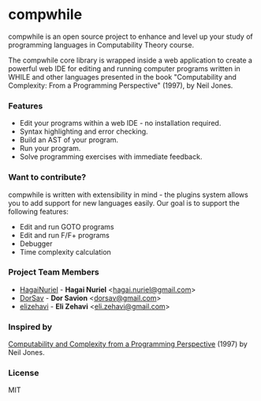 # compwhile

compwhile is an open source project to enhance and level up your study of programming languages in Computability Theory course.

The compwhile core library is wrapped inside a web application to create a powerful web IDE for editing and running computer programs written in WHILE and other languages presented in the book "Computability and Complexity: From a Programming Perspective" (1997), by Neil Jones.

### Features
* Edit your programs within a web IDE - no installation required.
* Syntax highlighting and error checking.
* Build an AST of your program.
* Run your program.
* Solve programming exercises with immediate feedback.

### Want to contribute?
compwhile is written with extensibility in mind - the plugins system allows you to add support for new languages easily. Our goal is to support the following features:

* Edit and run GOTO programs
* Edit and run F/F+ programs
* Debugger
* Time complexity calculation

### Project Team Members
* [HagaiNuriel](https://github.com/HagaiNuriel) -
**Hagai Nuriel** &lt;hagai.nuriel@gmail.com&gt;
* [DorSav](https://github.com/DorSav) -
**Dor Savion** &lt;dorsav@gmail.com&gt;
* [elizehavi](https://github.com/elizehavi) -
**Eli Zehavi** &lt;eli.zehavi@gmail.com&gt;
### Inspired by

[Computability and Complexity from a Programming Perspective](http://www.diku.dk/~neil/Comp2book.html) (1997) by Neil Jones.

### License
MIT
